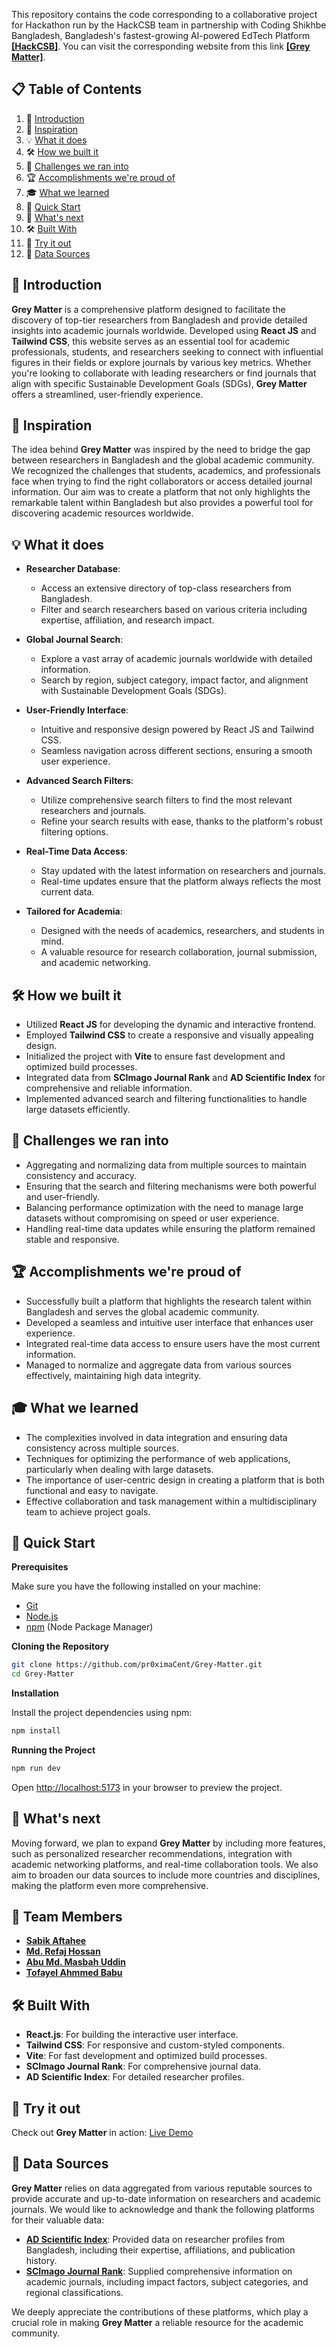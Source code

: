 This repository contains the code corresponding to a collaborative project for Hackathon run by the HackCSB team in partnership with Coding Shikhbe Bangladesh, Bangladesh's fastest-growing AI-powered EdTech Platform <a href="https://hackcsb.devpost.com/?ref_content=default&ref_feature=challenge&ref_medium=portfolio" target="_blank"><b>[HackCSB]</b></a>. You can visit the corresponding website from this link <a href="https://grey-matter-omega.vercel.app/" target="_blank"><b>[Grey Matter]</b></a>.

## 📋 <a name="table">Table of Contents</a>

1. 🤖 [Introduction](#introduction)
2. 🎨 [Inspiration](#inspiration)
3. 💡 [What it does](#features)
4. 🛠️ [How we built it](#tech)
5. 🚧 [Challenges we ran into](#challenges)
6. 🏆 [Accomplishments we're proud of](#accomplishments)
7. 🎓 [What we learned](#learn)
8. 🤸 [Quick Start](#quick-start)
9. 🔮 [What's next](#next)
10. 🛠️ [Built With](#built-with)
11. 🚀 [Try it out](#try)
12. 🔗 [Data Sources](#data-sources)

## <a name="introduction">🤖 Introduction</a>

**Grey Matter** is a comprehensive platform designed to facilitate the discovery of top-tier researchers from Bangladesh and provide detailed insights into academic journals worldwide. Developed using **React JS** and **Tailwind CSS**, this website serves as an essential tool for academic professionals, students, and researchers seeking to connect with influential figures in their fields or explore journals by various key metrics. Whether you're looking to collaborate with leading researchers or find journals that align with specific Sustainable Development Goals (SDGs), **Grey Matter** offers a streamlined, user-friendly experience.

## <a name="inspiration">🎨 Inspiration</a>

The idea behind **Grey Matter** was inspired by the need to bridge the gap between researchers in Bangladesh and the global academic community. We recognized the challenges that students, academics, and professionals face when trying to find the right collaborators or access detailed journal information. Our aim was to create a platform that not only highlights the remarkable talent within Bangladesh but also provides a powerful tool for discovering academic resources worldwide.

## <a name="features">💡 What it does</a>

- **Researcher Database**: 
  - Access an extensive directory of top-class researchers from Bangladesh.
  - Filter and search researchers based on various criteria including expertise, affiliation, and research impact.

- **Global Journal Search**: 
  - Explore a vast array of academic journals worldwide with detailed information.
  - Search by region, subject category, impact factor, and alignment with Sustainable Development Goals (SDGs).

- **User-Friendly Interface**: 
  - Intuitive and responsive design powered by React JS and Tailwind CSS.
  - Seamless navigation across different sections, ensuring a smooth user experience.

- **Advanced Search Filters**: 
  - Utilize comprehensive search filters to find the most relevant researchers and journals.
  - Refine your search results with ease, thanks to the platform's robust filtering options.

- **Real-Time Data Access**: 
  - Stay updated with the latest information on researchers and journals.
  - Real-time updates ensure that the platform always reflects the most current data.

- **Tailored for Academia**: 
  - Designed with the needs of academics, researchers, and students in mind.
  - A valuable resource for research collaboration, journal submission, and academic networking.

## <a name="tech">🛠️ How we built it</a>

- Utilized **React JS** for developing the dynamic and interactive frontend.
- Employed **Tailwind CSS** to create a responsive and visually appealing design.
- Initialized the project with **Vite** to ensure fast development and optimized build processes.
- Integrated data from **SCImago Journal Rank** and **AD Scientific Index** for comprehensive and reliable information.
- Implemented advanced search and filtering functionalities to handle large datasets efficiently.

## <a name="challenges">🚧 Challenges we ran into</a>

- Aggregating and normalizing data from multiple sources to maintain consistency and accuracy.
- Ensuring that the search and filtering mechanisms were both powerful and user-friendly.
- Balancing performance optimization with the need to manage large datasets without compromising on speed or user experience.
- Handling real-time data updates while ensuring the platform remained stable and responsive.

## <a name="accomplishments">🏆 Accomplishments we're proud of</a>

- Successfully built a platform that highlights the research talent within Bangladesh and serves the global academic community.
- Developed a seamless and intuitive user interface that enhances user experience.
- Integrated real-time data access to ensure users have the most current information.
- Managed to normalize and aggregate data from various sources effectively, maintaining high data integrity.

## <a name="learn">🎓 What we learned</a>

- The complexities involved in data integration and ensuring data consistency across multiple sources.
- Techniques for optimizing the performance of web applications, particularly when dealing with large datasets.
- The importance of user-centric design in creating a platform that is both functional and easy to navigate.
- Effective collaboration and task management within a multidisciplinary team to achieve project goals.

## <a name="quick-start">🤸 Quick Start</a>

**Prerequisites**

Make sure you have the following installed on your machine:

- [Git](https://git-scm.com/)
- [Node.js](https://nodejs.org/en)
- [npm](https://www.npmjs.com/) (Node Package Manager)

**Cloning the Repository**

```bash
git clone https://github.com/pr0ximaCent/Grey-Matter.git
cd Grey-Matter
```

**Installation**

Install the project dependencies using npm:

```bash
npm install
```

**Running the Project**

```bash
npm run dev
```

Open [http://localhost:5173](http://localhost:5173) in your browser to preview the project.

## <a name="next">🔮 What's next</a>

Moving forward, we plan to expand **Grey Matter** by including more features, such as personalized researcher recommendations, integration with academic networking platforms, and real-time collaboration tools. We also aim to broaden our data sources to include more countries and disciplines, making the platform even more comprehensive.

## <a name="team-members">👥 Team Members</a>

- **[Sabik Aftahee](https://github.com/pr0ximaCent)**
- **[Md. Refaj Hossan](https://github.com/RJ-Hossan)**
- **[Abu Md. Masbah Uddin](https://github.com/ma5bah)**
- **[Tofayel Ahmmed Babu](https://github.com/5pace4)**

## <a name="built-with">🛠️ Built With</a>

- **React.js**: For building the interactive user interface.
- **Tailwind CSS**: For responsive and custom-styled components.
- **Vite**: For fast development and optimized build processes.
- **SCImago Journal Rank**: For comprehensive journal data.
- **AD Scientific Index**: For detailed researcher profiles.

## <a name="try">🚀 Try it out</a>

Check out **Grey Matter** in action: [Live Demo](http://your-demo-link.com)


## <a name="data-sources">🔗 Data Sources</a>

**Grey Matter** relies on data aggregated from various reputable sources to provide accurate and up-to-date information on researchers and academic journals. We would like to acknowledge and thank the following platforms for their valuable data:

- **[AD Scientific Index](https://www.adscientificindex.com/?country_code=bd)**: Provided data on researcher profiles from Bangladesh, including their expertise, affiliations, and publication history.
- **[SCImago Journal Rank](https://www.scimagojr.com/journalrank.php)**: Supplied comprehensive information on academic journals, including impact factors, subject categories, and regional classifications.
  
We deeply appreciate the contributions of these platforms, which play a crucial role in making **Grey Matter** a reliable resource for the academic community.
